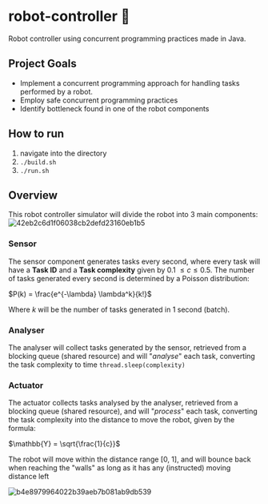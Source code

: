 # robot-controller 🤖

Robot controller using concurrent programming practices made in Java.

## Project Goals
- Implement a concurrent programming approach for handling tasks performed by a robot.
- Employ safe concurrent programming practices
- Identify bottleneck found in one of the robot components
  
## How to run

1. navigate into the directory
2. `./build.sh`
3. `./run.sh`
  
## Overview

This robot controller simulator will divide the robot into 3 main components:
![42eb2c6d1f06038cb2defd23160eb1b5](https://github.com/ginesmoratalla/concurrent-robot-controller/assets/126341997/1d6a51cc-72a5-40ec-a76c-fb146f888515)

### Sensor
The sensor component generates tasks every second, where every task will have a **Task ID** and a **Task complexity** given by 0.1 $\leq c \leq 0.5$.
The number of tasks generated every second is determined by a Poisson distribution:

$P(k) = \frac{e^{-\lambda} \lambda^k}{k!}$

Where _k_ will be the number of tasks generated in 1 second (batch).

### Analyser
The analyser will collect tasks generated by the sensor, retrieved from a blocking queue (shared resource) and will "_analyse_" each task,
converting the task complexity to time
`thread.sleep(complexity)`

### Actuator
The actuator collects tasks analysed by the analyser, retrieved from a blocking queue (shared resource), and will "_process_" each task,
converting the task complexity into the distance to move the robot, given by the formula:

$\mathbb{Y} = \sqrt{\frac{1}{c}}$

The robot will move within the distance range [0, 1], and will bounce back when reaching the "walls" as long as it has any (instructed) moving distance left

![b4e8979964022b39aeb7b081ab9db539](https://github.com/ginesmoratalla/concurrent-robot-controller/assets/126341997/72c44547-77b4-4881-a5a7-1dd52f535ed4)

